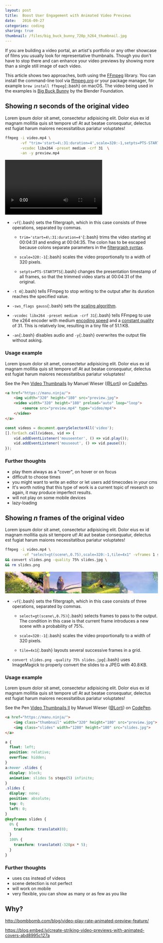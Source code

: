 ```yaml
---
layout: post
title:  Boost User Engagement with Animated Video Previews
date:   2016-09-27
categories: coding
sharing: true
thumbnail: /files/big_buck_bunny_720p_h264_thumbnail.jpg
---
```


If you are building a video portal, an artist's portfolio or any other showcase of films you usually look for representative thumbnails. Though you don't have to stop there and can enhance your video previews by showing more than a single still image of each video.

This article shows two approaches, both using the [FFmpeg](https://ffmpeg.org/) library. You can install the command-line tool via [ffmpeg.org](https://ffmpeg.org/download.html) or your package manager, for example
`brew install ffmpeg`{:.bash} on macOS. The video being used in the examples is [Big Buck Bunny](https://peach.blender.org/) by the Blender Foundation.



## Showing _n_ seconds of the original video

Lorem ipsum dolor sit amet, consectetur adipisicing elit. Dolor eius ex id magnam mollitia quis sit tempore ut! At aut beatae consequatur, delectus est fugiat harum maiores necessitatibus pariatur voluptates!

~~~ bash
ffmpeg -i video.mp4 \
       -vf "trim='start=4\:31:duration=4',scale=320:-1,setpts=PTS-STARTPTS" -t 4 -sws_flags gauss \
       -vcodec libx264 -preset medium -crf 31  \
       -an -y preview.mp4
~~~

<video width="320" height="180" autoplay controls preload="auto" loop>
    <source src="/files/big_buck_bunny_720p_h264_preview.mp4" type="video/mp4">
</video>

* `-vf`{:.bash} sets the filtergraph, which in this case consists of three operations, separated by commas.

    * `trim='start=4\:31:duration=4'`{:.bash} trims the video starting at 00:04:31 and ending at 00:04:35. The colon has to be escaped because colons separate parameters in the [filtergraph syntax](https://ffmpeg.org/ffmpeg-all.html#Filtergraph-syntax-1).
    
    * `scale=320:-1`{:.bash} scales the video proportionally to a width of 320 pixels.
    
    * `setpts=PTS-STARTPTS`{:.bash} changes the presentation timestamp of all frames, so that the trimmed video starts at 00:04:31 of the original.
    
* `-t 4`{:.bash} tells FFmpeg to stop writing to the output after its duration reaches the specified value.

* `-sws_flags gauss`{:.bash} sets the [scaling algorithm](https://ffmpeg.org/ffmpeg-all.html#Scaler-Options).

* `-vcodec libx264 -preset medium -crf 31`{:.bash} tells FFmpeg to use the x264 encoder with medium [encoding speed](https://trac.ffmpeg.org/wiki/Encode/H.264#a2.Chooseapreset) and a [constant quality](https://trac.ffmpeg.org/wiki/Encode/H.264#a1.ChooseaCRFvalue) of 31. This is relatively low, resulting in a tiny file of 51.1 KB.

* `-an`{:.bash} disables audio and `-y`{:.bash} overwrites the output file without asking.

### Usage example

Lorem ipsum dolor sit amet, consectetur adipisicing elit. Dolor eius ex id magnam mollitia quis sit tempore ut! At aut beatae consequatur, delectus est fugiat harum maiores necessitatibus pariatur voluptates! 

<p data-height="340" data-theme-id="light" data-slug-hash="RGABNa" data-default-tab="result" data-user="Lorti" data-embed-version="2" class="codepen">See the Pen <a href="http://codepen.io/Lorti/pen/RGABNa/">Video Thumbnails</a> by Manuel Wieser (<a href="http://codepen.io/Lorti">@Lorti</a>) on <a href="http://codepen.io">CodePen</a>.</p>
<script async src="//assets.codepen.io/assets/embed/ei.js"></script>

~~~ html
<a href="https://manu.ninja/">
    <img width="320" height="180" src="preview.jpg">
    <video width="320" height="180" preload="auto" loop="loop">
        <source src="preview.mp4" type="video/mp4">
    </video>
</a>
~~~

~~~ js
const videos = document.querySelectorAll('video');
[].forEach.call(videos, vid => {
    vid.addEventListener('mouseenter', () => vid.play());
    vid.addEventListener('mouseout', () => vid.pause());
});
~~~

### Further thoughts

* play them always as a "cover", on hover or on focus
* difficult to choose times
* you might want to write an editor or let users add timecodes in your cms
* It's worth noting that this type of work is a current topic of research so again, it may produce imperfect results.
* will not play on some mobile devices
* lazy-loading


## Showing _n_ frames of the original video

Lorem ipsum dolor sit amet, consectetur adipisicing elit. Dolor eius ex id magnam mollitia quis sit tempore ut! At aut beatae consequatur, delectus est fugiat harum maiores necessitatibus pariatur voluptates!

~~~ bash
ffmpeg -i video.mp4 \
        -vf "select=gt(scene\,0.75),scale=320:-1,tile=4x1" -vframes 1 slides.png \
&& convert slides.png -quality 75% slides.jpg \
&& rm slides.png
~~~

![](/files/big_buck_bunny_720p_h264_slides.jpg)

* `-vf`{:.bash} sets the filtergraph, which in this case consists of three operations, separated by commas.

    * `select=gt(scene\,0.75)`{:.bash} selects frames to pass to the output. The condition in this case is that current frame introduces a new scene with a probability of 75%.
    
    * `scale=320:-1`{:.bash} scales the video proportionally to a width of 320 pixels.
    
    * `tile=4x1`{:.bash} layouts several successive frames in a grid.
    
* `convert slides.png -quality 75% slides.jpg`{:.bash} uses ImageMagick to properly convert the slides to a JPEG with 40.8 KB.

### Usage example

Lorem ipsum dolor sit amet, consectetur adipisicing elit. Dolor eius ex id magnam mollitia quis sit tempore ut! At aut beatae consequatur, delectus est fugiat harum maiores necessitatibus pariatur voluptates!

<p data-height="240" data-theme-id="light" data-slug-hash="bwqmVo" data-default-tab="result" data-user="Lorti" data-embed-version="2" class="codepen">See the Pen <a href="https://codepen.io/Lorti/pen/bwqmVo/">Video Thumbnails II</a> by Manuel Wieser (<a href="http://codepen.io/Lorti">@Lorti</a>) on <a href="http://codepen.io">CodePen</a>.</p>
<script async src="//assets.codepen.io/assets/embed/ei.js"></script>

~~~ html
<a href="https://manu.ninja/">
    <img class="thumbnail" width="320" height="180" src="preview.jpg">
    <img class="slides" width="1280" height="180" src="slides.jpg">
</a>
~~~

~~~ css
a {
  float: left;
  position: relative;
  overflow: hidden;
}
a:hover .slides {
  display: block;
  animation: slides 5s steps(5) infinite;
}
.slides {
  display: none;
  position: absolute;
  top: 0;
  left: 0;
}
@keyframes slides {
  0% {
    transform: translateX(0);
  }
  100% {
    transform: translateX(-320px * 5);
  }
}
~~~

### Further thoughts

* uses css instead of videos
* scene detection is not perfect
* will work on mobile
* very flexible, you can show as many or as few as you like



## Why?

http://bombbomb.com/blog/video-play-rate-animated-preview-feature/

https://blog.embed.ly/create-striking-video-previews-with-animated-covers-abd8995c127a
